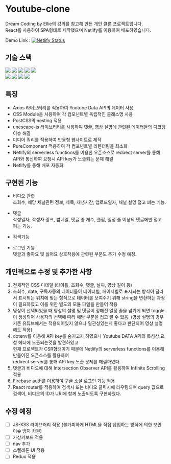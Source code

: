 # Youtube-clone

Dream Coding by Ellie의 강의를 참고해 만든 개인 클론 프로젝트입니다.</br>
React를 사용하여 SPA형태로 제작했으며 Netlify를 이용하여 배포하였습니다.</br>

Demo Link : [![Netlify Status](https://api.netlify.com/api/v1/badges/21afc7b3-a602-4d2c-ab3f-d0f60bb5d11c/deploy-status)](https://crud0626-clone-youtube.netlify.app/)

## 기술 스택

<img src="https://img.shields.io/badge/HTML5-E34F26?style=for-the-badge&logo=html5&logoColor=white" /> <img src="https://img.shields.io/badge/CSS3-1572B6?style=for-the-badge&logo=css3&logoColor=white" /> <img src="https://img.shields.io/badge/JavaScript-323330?style=for-the-badge&logo=javascript&logoColor=F7DF1E" /> <img src="https://img.shields.io/badge/React-20232A?style=for-the-badge&logo=react&logoColor=61DAFB" /> <img src ="https://img.shields.io/badge/PostCSS-DD3A0A.svg?&style=for-the-badge&logo=PostCSS&logoColor=#DD3A0A"/></br>
<img src="https://img.shields.io/badge/firebase-ffca28?style=for-the-badge&logo=firebase&logoColor=black" />
<img src="https://img.shields.io/badge/Postman-FF6C37?style=for-the-badge&logo=Postman&logoColor=white" />
<img src="https://img.shields.io/badge/Netlify-00C7B7?style=for-the-badge&logo=netlify&logoColor=white" />
<img src="https://img.shields.io/badge/Yarn-2C8EBB?style=for-the-badge&logo=yarn&logoColor=white" />

## 특징

- Axios 라이브러리를 적용하여 Youtube Data API의 데이터 사용
- CSS Module을 사용하여 각 컴포넌트별 독립적인 클래스명 사용
- PostCSS의 nesting 적용
- unescape-js 라이브러리를 사용하여 댓글, 영상 설명에 관련된 데이터들의 디코딩 이슈 해결
- 미디어 쿼리를 적용하여 반응형 웹사이트로 제작
- PureComponent 적용하여 각 컴포넌트별 리렌더링을 최소화
- Netlify의 serverless functions를 이용한 오픈소스로 redirect server를 통해 API와 통신하여 요청시 API key가 노출되는 문제 해결
- Netlify를 통해 배포 자동화.

## 구현된 기능

- 비디오 관련
  <br>조회수, 해당 채널관련 정보, 제목, 재생시간, 업로드일자, 채널 설명 접고 펴는 기능.

- 댓글
  <br>작성일자, 작성자 링크, 썸네일, 댓글 총 개수, 플립, 일정 줄 이상의 댓글에만 접고 펴는 기능.

- 검색기능

- 로그인 기능
  <br>댓글과 좋아요 및 싫어요 상호작용에 관련된 부분도 추가 수정 예정.

## 개인적으로 수정 및 추가한 사항

1. 전체적인 CSS 디테일 (타이틀, 조회수, 댓글, 날짜, 영상 길이 등)
2. 조회수, date, 구독자등의 데이터들이 데이터별, 페이지별로 표시되는 방식이 달라서 표시되는 위치에 맞는 형식으로 데이터를 보여주기 위해 string을 변환하는 과정이 필요하였고 이를 위한 별도의 모듈 파일을 만들어 적용
3. 영상이 선택되었을 때 영상의 설명 및 댓글이 정해진 일정 줄을 넘기게 되면 toggle이 생성되어 사용자의 선택에 따라 해당 부분을 접고 펼 수 있음. (영상 설명의 경우 기존 유튜브에서는 적용되어있지 않으나 일관성있는게 좋다고 판단되어 영상 설명에도 적용)
4. dotenv를 이용해 API key를 숨기고자 하였으나 Youtube DATA API의 특성상 요청 헤더에 노출되는것을 발견하였고</br> 현재 프로젝트가 CSR형태이기 때문에 Netlify의 serverless functions를 이용해 만들어진 오픈소스를 활용하여</br> redirect server를 통해 API key 노출 문제를 해결하였다.
5. 댓글과 비디오에 대해 Intersection Observer API를 활용하여 Infinite Scrolling 적용
6. Firebase auth를 이용하여 구글 소셜 로그인 기능 적용
7. React router를 적용하여 검색시 또는 비디오 클릭시에 라우팅되며 query 값으로 검색어, 비디오의 ID가 URI에 함께 노출되도록 구현하였다.

## 수정 예정

- [ ] JS-XSS 라이브러리 적용 (불가피하게 HTML을 직접 삽입하는 방식에 의한 보안 이슈 방지 차원)
- [ ] 가상키보드 적용
- [ ] nav 추가
- [ ] 스켈레톤 UI 적용
- [ ] Redux 적용
